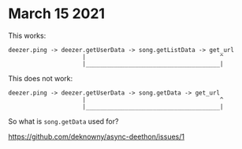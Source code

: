 # March 15 2021

This works:

~~~
deezer.ping -> deezer.getUserData -> song.getListData -> get_url
                     |                                      ^
                     |______________________________________|
~~~

This does not work:

~~~
deezer.ping -> deezer.getUserData -> song.getData -> get_url
                     |                                      ^
                     |______________________________________|
~~~

So what is `song.getData` used for?

https://github.com/deknowny/async-deethon/issues/1

